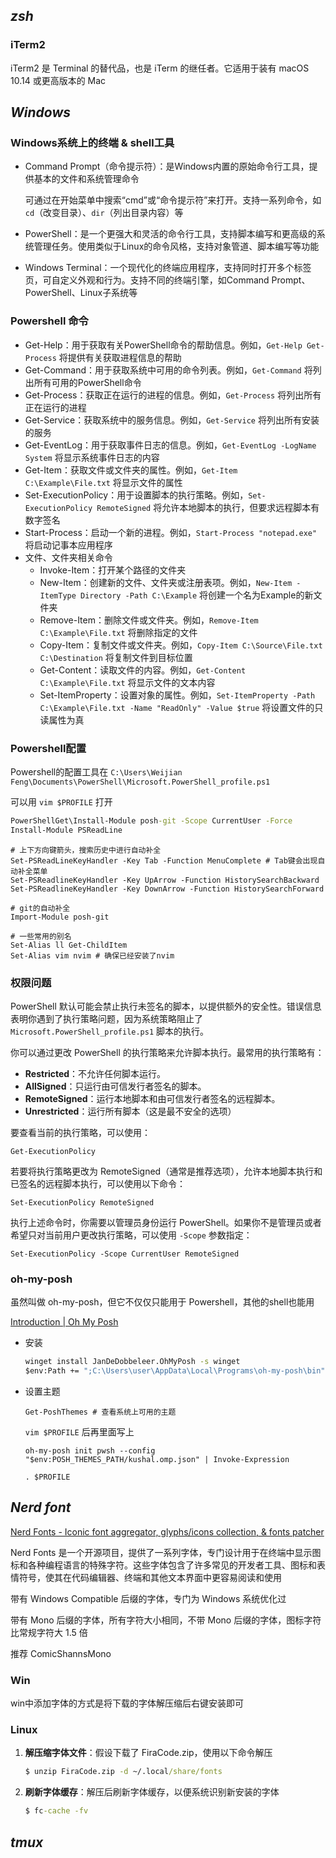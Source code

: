 ## *zsh*

### iTerm2

iTerm2 是 Terminal 的替代品，也是 iTerm 的继任者。它适用于装有 macOS 10.14 或更高版本的 Mac

## *Windows*

### Windows系统上的终端 & shell工具

* Command Prompt（命令提示符）：是Windows内置的原始命令行工具，提供基本的文件和系统管理命令
  
  可通过在开始菜单中搜索“cmd”或“命令提示符”来打开。支持一系列命令，如`cd`（改变目录）、`dir`（列出目录内容）等
  
* PowerShell：是一个更强大和灵活的命令行工具，支持脚本编写和更高级的系统管理任务。使用类似于Linux的命令风格，支持对象管道、脚本编写等功能
  
* Windows Terminal：一个现代化的终端应用程序，支持同时打开多个标签页，可自定义外观和行为。支持不同的终端引擎，如Command Prompt、PowerShell、Linux子系统等

### Powershell 命令

* Get-Help：用于获取有关PowerShell命令的帮助信息。例如，`Get-Help Get-Process` 将提供有关获取进程信息的帮助
* Get-Command：用于获取系统中可用的命令列表。例如，`Get-Command` 将列出所有可用的PowerShell命令
* Get-Process：获取正在运行的进程的信息。例如，`Get-Process` 将列出所有正在运行的进程
* Get-Service：获取系统中的服务信息。例如，`Get-Service` 将列出所有安装的服务
* Get-EventLog：用于获取事件日志的信息。例如，`Get-EventLog -LogName System` 将显示系统事件日志的内容
* Get-Item：获取文件或文件夹的属性。例如，`Get-Item C:\Example\File.txt` 将显示文件的属性
* Set-ExecutionPolicy：用于设置脚本的执行策略。例如，`Set-ExecutionPolicy RemoteSigned` 将允许本地脚本的执行，但要求远程脚本有数字签名
* Start-Process：启动一个新的进程。例如，`Start-Process "notepad.exe"` 将启动记事本应用程序
* 文件、文件夹相关命令
  * Invoke-Item：打开某个路径的文件夹
  * New-Item：创建新的文件、文件夹或注册表项。例如，`New-Item -ItemType Directory -Path C:\Example` 将创建一个名为Example的新文件夹
  * Remove-Item：删除文件或文件夹。例如，`Remove-Item C:\Example\File.txt` 将删除指定的文件
  * Copy-Item：复制文件或文件夹。例如，`Copy-Item C:\Source\File.txt C:\Destination` 将复制文件到目标位置
  * Get-Content：读取文件的内容。例如，`Get-Content C:\Example\File.txt` 将显示文件的文本内容
  * Set-ItemProperty：设置对象的属性。例如，`Set-ItemProperty -Path C:\Example\File.txt -Name "ReadOnly" -Value $true` 将设置文件的只读属性为真

### Powershell配置

Powershell的配置工具在 `C:\Users\Weijian Feng\Documents\PowerShell\Microsoft.PowerShell_profile.ps1`

可以用 `vim $PROFILE` 打开

```cmd
PowerShellGet\Install-Module posh-git -Scope CurrentUser -Force
Install-Module PSReadLine
```

```
# 上下方向键箭头，搜索历史中进行自动补全
Set-PSReadLineKeyHandler -Key Tab -Function MenuComplete # Tab键会出现自动补全菜单
Set-PSReadlineKeyHandler -Key UpArrow -Function HistorySearchBackward
Set-PSReadlineKeyHandler -Key DownArrow -Function HistorySearchForward

# git的自动补全
Import-Module posh-git

# 一些常用的别名
Set-Alias ll Get-ChildItem
Set-Alias vim nvim # 确保已经安装了nvim
```

### 权限问题

PowerShell 默认可能会禁止执行未签名的脚本，以提供额外的安全性。错误信息表明你遇到了执行策略问题，因为系统策略阻止了 `Microsoft.PowerShell_profile.ps1` 脚本的执行。

你可以通过更改 PowerShell 的执行策略来允许脚本执行。最常用的执行策略有：

- **Restricted**：不允许任何脚本运行。
- **AllSigned**：只运行由可信发行者签名的脚本。
- **RemoteSigned**：运行本地脚本和由可信发行者签名的远程脚本。
- **Unrestricted**：运行所有脚本（这是最不安全的选项）

要查看当前的执行策略，可以使用：

```
Get-ExecutionPolicy
```

若要将执行策略更改为 RemoteSigned（通常是推荐选项），允许本地脚本执行和已签名的远程脚本执行，可以使用以下命令：

```
Set-ExecutionPolicy RemoteSigned
```

执行上述命令时，你需要以管理员身份运行 PowerShell。如果你不是管理员或者希望只对当前用户更改执行策略，可以使用 `-Scope` 参数指定：

```
Set-ExecutionPolicy -Scope CurrentUser RemoteSigned
```

### oh-my-posh

虽然叫做 oh-my-posh，但它不仅仅只能用于 Powershell，其他的shell也能用

[Introduction | Oh My Posh](https://ohmyposh.dev/docs/)

* 安装

  ```cmd
  winget install JanDeDobbeleer.OhMyPosh -s winget
  $env:Path += ";C:\Users\user\AppData\Local\Programs\oh-my-posh\bin" # 添加到环境变量
  ```

* 设置主题

  ```
  Get-PoshThemes # 查看系统上可用的主题
  ```

  `vim $PROFILE` 后再里面写上

  ```
  oh-my-posh init pwsh --config "$env:POSH_THEMES_PATH/kushal.omp.json" | Invoke-Expression
  ```

  ```
  . $PROFILE
  ```

## *Nerd font*

[Nerd Fonts - Iconic font aggregator, glyphs/icons collection, & fonts patcher](https://www.nerdfonts.com/#home)

Nerd Fonts 是一个开源项目，提供了一系列字体，专门设计用于在终端中显示图标和各种编程语言的特殊字符。这些字体包含了许多常见的开发者工具、图标和表情符号，使其在代码编辑器、终端和其他文本界面中更容易阅读和使用

带有 Windows Compatible 后缀的字体，专门为 Windows 系统优化过

带有 Mono 后缀的字体，所有字符大小相同，不带 Mono 后缀的字体，图标字符比常规字符大 1.5 倍

推荐 ComicShannsMono

### Win

win中添加字体的方式是将下载的字体解压缩后右键安装即可

### Linux

1. **解压缩字体文件**：假设下载了 FiraCode.zip，使用以下命令解压

   ```cmd
   $ unzip FiraCode.zip -d ~/.local/share/fonts
   ```

2. **刷新字体缓存**：解压后刷新字体缓存，以便系统识别新安装的字体

   ```cmd
   $ fc-cache -fv
   ```

## *tmux*